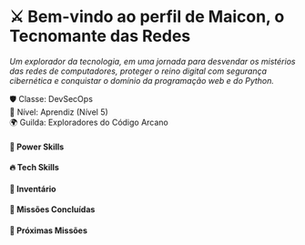 <div>
  <h1>⚔️ Bem-vindo ao perfil de Maicon, o Tecnomante das Redes</h1>
  <p><em>Um explorador da tecnologia, em uma jornada para desvendar os mistérios das redes de computadores, proteger o reino digital com segurança cibernética e conquistar o domínio da programação web e do Python.</em></p>  
</div>
<div>
  <p>🛡️ Classe: DevSecOps<br>🔱 Nível: Aprendiz (Nível 5)<br>🌍 Guilda: Exploradores do Código Arcano</p>
</div>
<div>
  <h4>🎯 Power Skills</h4>
  <p></p>
</div>
<div>
  <h4>🔥 Tech Skills</h4>
  <p></p>
</div>
<div>
  <h4>🎒 Inventário</h4>
  <p></p>
</div>
<div>
  <h4>📜 Missões Concluídas</h4>
  <p></p>
</div>
<div>
  <h4>🌌 Próximas Missões</h4>
  <p></p>
</div>
